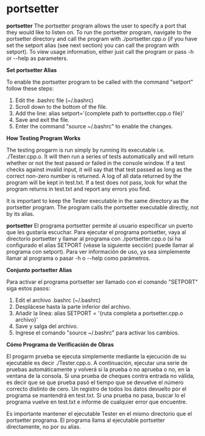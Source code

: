 # portsetter

__portsetter__
The portsetter program allows the user to specify a port that they would like to listen on.
To run the portsetter program, navigate to the portsetter directory and call the program with
./portsetter.cpp.o (if you have set the setport alias (see next section) you can call the 
program with setport). To view usage information, either just call the program or pass
-h or --help as parameters.


__Set portsetter Alias__
                        
To enable the portsetter program to be called with the command "setport" follow these steps:

1. Edit the .bashrc file (~/.bashrc)
2. Scroll down to the bottom of the file.
3. Add the line: alias setport='{complete path to portsetter.cpp.o file}'
4. Save and exit the file.
5. Enter the command "source ~/.bashrc" to enable the changes.


__How Testing Program Works__
                    
The testing progarm is run simply by running its executable i.e. ./Tester.cpp.o. 
It will then run a series of tests automatically and will return whether or not the test
passed or failed in the console window. If a test checks against invalid input, it will say that 
that test passed as long as the correct non-zero number is returned. A log of all data 
returned by the program will be kept in test.txt. If a test does not pass, look for what 
the program returns in test.txt and report any errors you find.

It is important to keep the Tester executable in the same directory as the portsetter
program. The program calls the portsetter executable directly, not by its alias.




__portsetter__
El programa portsetter permite al usuario especificar un puerto que les gustaría escuchar.
Para ejecutar el programa portsetter, vaya al directorio portsetter y llamar al programa con
./portsetter.cpp.o (si ha configurado el alias SETPORT (véase la siguiente sección) puede llamar al
programa con setport). Para ver información de uso, ya sea simplemente llamar al programa o pasar
-h o --help como parámetros.


__Conjunto portsetter Alias__
                    
Para activar el programa portsetter ser llamado con el comando "SETPORT" siga estos pasos:

1. Edit el archivo .bashrc (~/.bashrc)
2. Desplácese hasta la parte inferior del archivo.
3. Añadir la línea: alias SETPORT = '{ruta completa a portsetter.cpp.o archivo}'
4. Save y salga del archivo.
5. Ingrese el comando "source ~/.bashrc" para activar los cambios.



__Cómo Programa de Verificación de Obras__

El progarm prueba se ejecuta simplemente mediante la ejecución de su ejecutable es decir ./Tester.cpp.o.
A continuación, ejecutar una serie de pruebas automáticamente y volverá si la prueba o no
aprueba o no, en la ventana de la consola. Si una prueba de cheques contra entrada no válida, es decir que se
que prueba pasó el tiempo que se devuelve el número correcto distinto de cero. Un registro de todos los datos
devuelto por el programa se mantendrá en test.txt. Si una prueba no pasa, buscar lo
el programa vuelve en test.txt e informe de cualquier error que encuentre.

Es importante mantener el ejecutable Tester en el mismo directorio que el portsetter
programa. El programa llama al ejecutable portsetter directamente, no por su alias.
